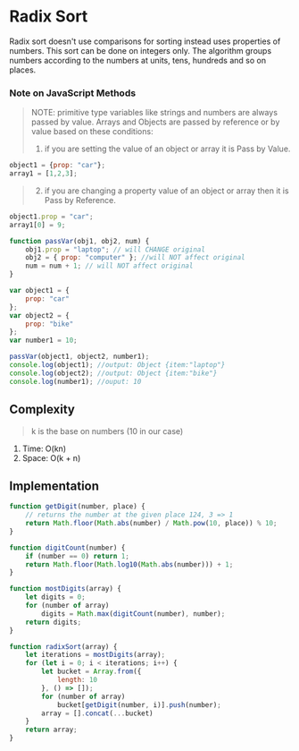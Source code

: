 # Radix Sort

Radix sort doesn't use comparisons for sorting instead uses properties of numbers. This sort can be done on integers only. The algorithm groups numbers according to the numbers at units, tens, hundreds and so on places.

### Note on JavaScript Methods
>NOTE: primitive type variables like strings and numbers are always passed by value.
Arrays and Objects are passed by reference or by value based on these conditions:
> 1. if you are setting the value of an object or array it is Pass by Value.

```javascript
object1 = {prop: "car"};
array1 = [1,2,3];
```

>2. if you are changing a property value of an object or array then it is Pass by Reference.

```javascript
object1.prop = "car";
array1[0] = 9;
```
```javascript
function passVar(obj1, obj2, num) {
    obj1.prop = "laptop"; // will CHANGE original
    obj2 = { prop: "computer" }; //will NOT affect original
    num = num + 1; // will NOT affect original
}

var object1 = {
    prop: "car"
};
var object2 = {
    prop: "bike"
};
var number1 = 10;

passVar(object1, object2, number1);
console.log(object1); //output: Object {item:"laptop"}
console.log(object2); //output: Object {item:"bike"}
console.log(number1); //ouput: 10
```

## Complexity
> k is the base on numbers (10 in our case)
1. Time: O(kn)
2. Space: O(k + n)

## Implementation
```javascript
function getDigit(number, place) {
    // returns the number at the given place 124, 3 => 1
    return Math.floor(Math.abs(number) / Math.pow(10, place)) % 10;
}

function digitCount(number) {
    if (number == 0) return 1;
    return Math.floor(Math.log10(Math.abs(number))) + 1;
}

function mostDigits(array) {
    let digits = 0;
    for (number of array)
        digits = Math.max(digitCount(number), number);
    return digits;
}

function radixSort(array) {
    let iterations = mostDigits(array);
    for (let i = 0; i < iterations; i++) {
        let bucket = Array.from({
            length: 10
        }, () => []);
        for (number of array)
            bucket[getDigit(number, i)].push(number);
        array = [].concat(...bucket)
    }
    return array;
}
```